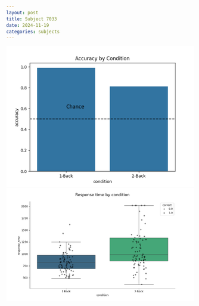 ```yaml
---
layout: post
title: Subject 7033
date: 2024-11-19
categories: subjects
---
```


![](data/7033/run-4/7033_ATS_acc.png)
![](data/7033/run-4/7033_ATS_rt.png)

